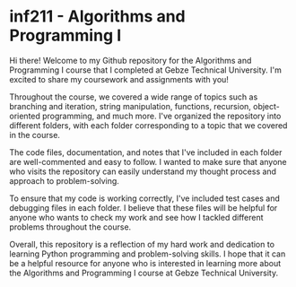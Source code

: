 # inf211 - Algorithms and Programming I
Hi there! Welcome to my Github repository for the Algorithms and Programming I course that I completed at Gebze Technical University. I'm excited to share my coursework and assignments with you!

Throughout the course, we covered a wide range of topics such as branching and iteration, string manipulation, functions, recursion, object-oriented programming, and much more. I've organized the repository into different folders, with each folder corresponding to a topic that we covered in the course.

The code files, documentation, and notes that I've included in each folder are well-commented and easy to follow. I wanted to make sure that anyone who visits the repository can easily understand my thought process and approach to problem-solving.

To ensure that my code is working correctly, I've included test cases and debugging files in each folder. I believe that these files will be helpful for anyone who wants to check my work and see how I tackled different problems throughout the course.

Overall, this repository is a reflection of my hard work and dedication to learning Python programming and problem-solving skills. I hope that it can be a helpful resource for anyone who is interested in learning more about the Algorithms and Programming I course at Gebze Technical University.
